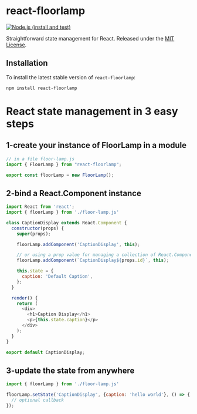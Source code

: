 # react-floorlamp

[![Node.js (install and test)](https://github.com/lfortin/react-floorlamp/actions/workflows/node.js.yml/badge.svg?event=push)](https://github.com/lfortin/react-floorlamp/actions/workflows/node.js.yml)

Straightforward state management for React. Released under the [MIT License](https://opensource.org/license/mit).

## Installation

To install the latest stable version of `react-floorlamp`:

    npm install react-floorlamp

# React state management in 3 easy steps

## 1-create your instance of FloorLamp in a module

```javascript
// in a file floor-lamp.js
import { FloorLamp } from "react-floorlamp";

export const floorLamp = new FloorLamp();
```

## 2-bind a React.Component instance

```javascript
import React from 'react';
import { floorLamp } from './floor-lamp.js'

class CaptionDisplay extends React.Component {
  constructor(props) {
    super(props);

    floorLamp.addComponent('CaptionDisplay', this);

    // or using a prop value for managing a collection of React.Component instances
    floorLamp.addComponent(`CaptionDisplay${props.id}`, this);

    this.state = {
      caption: 'Default Caption',
    };
  }

  render() {
    return (
      <div>
        <h1>Caption Display</h1>
        <p>{this.state.caption}</p>
      </div>
    );
  }
}

export default CaptionDisplay;
```

## 3-update the state from anywhere

```javascript
import { floorLamp } from './floor-lamp.js'

floorLamp.setState('CaptionDisplay', {caption: 'hello world'}, () => {
  // optional callback
});
```
